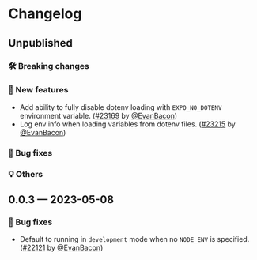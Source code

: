 # Changelog

## Unpublished

### 🛠 Breaking changes

### 🎉 New features

- Add ability to fully disable dotenv loading with `EXPO_NO_DOTENV` environment variable. ([#23169](https://github.com/expo/expo/pull/23169) by [@EvanBacon](https://github.com/EvanBacon))
- Log env info when loading variables from dotenv files. ([#23215](https://github.com/expo/expo/pull/23215) by [@EvanBacon](https://github.com/EvanBacon))

### 🐛 Bug fixes

### 💡 Others

## 0.0.3 — 2023-05-08

### 🐛 Bug fixes

- Default to running in `development` mode when no `NODE_ENV` is specified. ([#22121](https://github.com/expo/expo/pull/22121) by [@EvanBacon](https://github.com/EvanBacon))
